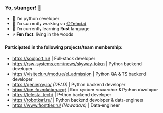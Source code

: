 ### Yo, stranger! 👋
- 🧠 I'm python developer
- 🔭 I’m currently working on [@Telestat](https://github.com/Telestat)
- 🌱 I’m currently learning **Rust** language
- ⚡ **Fun fact**: living in the woods
#### Participated in the following projects/team membership:
- https://soulport.ru/ | Full-stack developer
- https://rsw-systems.com/news/skyway-token | Python backend developer
- https://visitech.ru/module/el_admission | Python QA & TS backend developer
- https://geniepay.io/ *(DEAD)* | Python backend developer
- https://ton-foundation.org/ | Eco-system researcher & Python developer
- https://telestat.tech/ | Python backend developer
- https://robotkarl.ru/ | Python backend devoloper & data-engineer
- https://www.fronttier.ru/ _(Nowadays)_ | Data-engineer
<!--
**ObsidianDestroyer/ObsidianDestroyer** is a ✨ _special_ ✨ repository because its `README.md` (this file) appears on your GitHub profile.

Here are some ideas to get you started:


- 🌱 I’m currently learning ...
- 👯 I’m looking to collaborate on ...
- 🤔 I’m looking for help with ...
- 💬 Ask me about ...
- 📫 How to reach me: ...
- 😄 Pronouns: ...

-->
